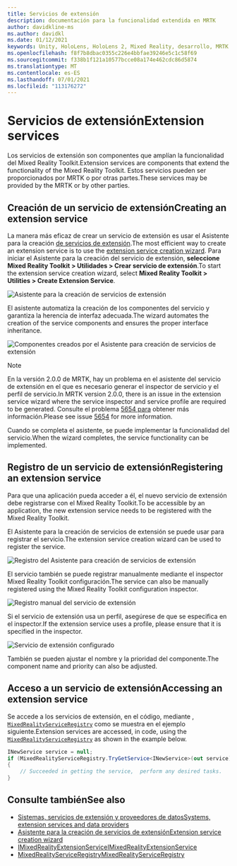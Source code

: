```yaml
---
title: Servicios de extensión
description: documentación para la funcionalidad extendida en MRTK
author: davidkline-ms
ms.author: davidkl
ms.date: 01/12/2021
keywords: Unity, HoloLens, HoloLens 2, Mixed Reality, desarrollo, MRTK
ms.openlocfilehash: f8f7b8dbac0355c226e4bbfae39246e5c1c58f69
ms.sourcegitcommit: f338b1f121a10577bcce08a174e462cdc86d5874
ms.translationtype: MT
ms.contentlocale: es-ES
ms.lasthandoff: 07/01/2021
ms.locfileid: "113176272"
---
```

# <a name="extension-services"></a><span data-ttu-id="b7f81-104">Servicios de extensión</span><span class="sxs-lookup"><span data-stu-id="b7f81-104">Extension services</span></span>

<span data-ttu-id="b7f81-105">Los servicios de extensión son componentes que amplían la funcionalidad del Mixed Reality Toolkit.</span><span class="sxs-lookup"><span data-stu-id="b7f81-105">Extension services are components that extend the functionality of the Mixed Reality Toolkit.</span></span> <span data-ttu-id="b7f81-106">Estos servicios pueden ser proporcionados por MRTK o por otras partes.</span><span class="sxs-lookup"><span data-stu-id="b7f81-106">These services may be provided by the MRTK or by other parties.</span></span>

## <a name="creating-an-extension-service"></a><span data-ttu-id="b7f81-107">Creación de un servicio de extensión</span><span class="sxs-lookup"><span data-stu-id="b7f81-107">Creating an extension service</span></span>

<span data-ttu-id="b7f81-108">La manera más eficaz de crear un servicio de extensión es usar el Asistente para la creación [de servicios de extensión](../tools/extension-service-creation-wizard.md).</span><span class="sxs-lookup"><span data-stu-id="b7f81-108">The most efficient way to create an extension service is to use the [extension service creation wizard](../tools/extension-service-creation-wizard.md).</span></span>
<span data-ttu-id="b7f81-109">Para iniciar el Asistente para la creación del servicio de extensión, **seleccione Mixed Reality Toolkit > Utilidades > Crear servicio de extensión**.</span><span class="sxs-lookup"><span data-stu-id="b7f81-109">To start the extension service creation wizard, select **Mixed Reality Toolkit > Utilities > Create Extension Service**.</span></span>

![Asistente para la creación de servicios de extensión](../images/extension-wizard/ExtensionServiceCreationWizard.png)

<span data-ttu-id="b7f81-111">El asistente automatiza la creación de los componentes del servicio y garantiza la herencia de interfaz adecuada.</span><span class="sxs-lookup"><span data-stu-id="b7f81-111">The wizard automates the creation of the service components and ensures the proper interface inheritance.</span></span>

![Componentes creados por el Asistente para creación de servicios de extensión](../images/extension-wizard/ExtensionServiceComponents.png)

> [!Note]
> <span data-ttu-id="b7f81-113">En la versión 2.0.0 de MRTK, hay un problema en el asistente del servicio de extensión en el que es necesario generar el inspector de servicio y el perfil de servicio.</span><span class="sxs-lookup"><span data-stu-id="b7f81-113">In MRTK version 2.0.0, there is an issue in the extension service wizard where the service inspector and service profile are required to be generated.</span></span> <span data-ttu-id="b7f81-114">Consulte el problema [5654 para](https://github.com/microsoft/MixedRealityToolkit-Unity/issues/5654) obtener más información.</span><span class="sxs-lookup"><span data-stu-id="b7f81-114">Please see issue [5654](https://github.com/microsoft/MixedRealityToolkit-Unity/issues/5654) for more information.</span></span>

<span data-ttu-id="b7f81-115">Cuando se completa el asistente, se puede implementar la funcionalidad del servicio.</span><span class="sxs-lookup"><span data-stu-id="b7f81-115">When the wizard completes, the service functionality can be implemented.</span></span>

## <a name="registering-an-extension-service"></a><span data-ttu-id="b7f81-116">Registro de un servicio de extensión</span><span class="sxs-lookup"><span data-stu-id="b7f81-116">Registering an extension service</span></span>

<span data-ttu-id="b7f81-117">Para que una aplicación pueda acceder a él, el nuevo servicio de extensión debe registrarse con el Mixed Reality Toolkit.</span><span class="sxs-lookup"><span data-stu-id="b7f81-117">To be accessible by an application, the new extension service needs to be registered with the Mixed Reality Toolkit.</span></span>

<span data-ttu-id="b7f81-118">El Asistente para la creación de servicios de extensión se puede usar para registrar el servicio.</span><span class="sxs-lookup"><span data-stu-id="b7f81-118">The extension service creation wizard can be used to register the service.</span></span>

![Registro del Asistente para creación de servicios de extensión](../images/extension-wizard/ExtensionServiceWizardRegister.png)

<span data-ttu-id="b7f81-120">El servicio también se puede registrar manualmente mediante el inspector Mixed Reality Toolkit configuración.</span><span class="sxs-lookup"><span data-stu-id="b7f81-120">The service can also be manually registered using the Mixed Reality Toolkit configuration inspector.</span></span>

![Registro manual del servicio de extensión](../images/profiles/RegisterExtensionService.png)

<span data-ttu-id="b7f81-122">Si el servicio de extensión usa un perfil, asegúrese de que se especifica en el inspector.</span><span class="sxs-lookup"><span data-stu-id="b7f81-122">If the extension service uses a profile, please ensure that it is specified in the inspector.</span></span>

![Servicio de extensión configurado](../images/profiles/ConfiguredExtensionService.png)

<span data-ttu-id="b7f81-124">También se pueden ajustar el nombre y la prioridad del componente.</span><span class="sxs-lookup"><span data-stu-id="b7f81-124">The component name and priority can also be adjusted.</span></span>

## <a name="accessing-an-extension-service"></a><span data-ttu-id="b7f81-125">Acceso a un servicio de extensión</span><span class="sxs-lookup"><span data-stu-id="b7f81-125">Accessing an extension service</span></span>

<span data-ttu-id="b7f81-126">Se accede a los servicios de extensión, en el código, mediante , [`MixedRealityServiceRegistry`](xref:Microsoft.MixedReality.Toolkit.MixedRealityServiceRegistry) como se muestra en el ejemplo siguiente.</span><span class="sxs-lookup"><span data-stu-id="b7f81-126">Extension services are accessed, in code, using the [`MixedRealityServiceRegistry`](xref:Microsoft.MixedReality.Toolkit.MixedRealityServiceRegistry) as shown in the example below.</span></span>

```c#
INewService service = null;
if (MixedRealityServiceRegistry.TryGetService<INewService>(out service))
{
    // Succeeded in getting the service,  perform any desired tasks.
}
```

## <a name="see-also"></a><span data-ttu-id="b7f81-127">Consulte también</span><span class="sxs-lookup"><span data-stu-id="b7f81-127">See also</span></span>

- [<span data-ttu-id="b7f81-128">Sistemas, servicios de extensión y proveedores de datos</span><span class="sxs-lookup"><span data-stu-id="b7f81-128">Systems, extension services and data providers</span></span>](../../architecture/systems-extensions-providers.md)
- [<span data-ttu-id="b7f81-129">Asistente para la creación de servicios de extensión</span><span class="sxs-lookup"><span data-stu-id="b7f81-129">Extension service creation wizard</span></span>](../tools/extension-service-creation-wizard.md)
- [<span data-ttu-id="b7f81-130">IMixedRealityExtensionService</span><span class="sxs-lookup"><span data-stu-id="b7f81-130">IMixedRealityExtensionService</span></span>](xref:Microsoft.MixedReality.Toolkit.IMixedRealityExtensionService)
- [<span data-ttu-id="b7f81-131">MixedRealityServiceRegistry</span><span class="sxs-lookup"><span data-stu-id="b7f81-131">MixedRealityServiceRegistry</span></span>](xref:Microsoft.MixedReality.Toolkit.MixedRealityServiceRegistry)
